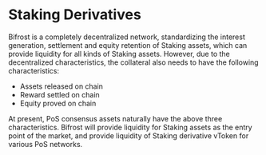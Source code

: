# Staking Derivatives

Bifrost is a completely decentralized network, standardizing the interest generation, settlement and equity retention of Staking assets, which can provide liquidity for all kinds of Staking assets. However, due to the decentralized characteristics, the collateral also needs to have the following characteristics: 
* Assets released on chain
* Reward settled on chain
* Equity proved on chain

At present, PoS consensus assets naturally have the above three characteristics. Bifrost will provide liquidity for Staking assets as the entry point of the market, and provide liquidity of Staking derivative vToken for various PoS networks.